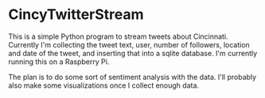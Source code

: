 # CincyTwitterStream

This is a simple Python program to stream tweets about Cincinnati. Currently I'm collecting the tweet text, user, number of followers, location and date of the tweet, and inserting that into a sqlite database. I'm currently running this on a Raspberry Pi.

The plan is to do some sort of sentiment analysis with the data. I'll probably also make some visualizations once I collect enough data.
